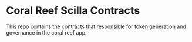 # Coral Reef Scilla Contracts

This repo contains the contracts that responsible for token generation and governance in the coral reef app.
